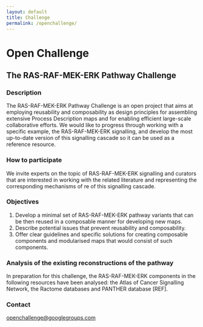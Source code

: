 ```yaml
---
layout: default
title: Challenge
permalink: /openchallenge/
---
```


# Open Challenge
## The RAS-RAF-MEK-ERK Pathway Challenge

### Description
The RAS-RAF-MEK-ERK Pathway Challenge is an open project that aims at employing reusability and composability as design principles for assembling extensive Process Description maps and for enabling efficient large-scale collaborative efforts. We would like to progress through working with a specific example, the RAS-RAF-MEK-ERK signalling, and develop the most up-to-date version of this signalling cascade so it can be used as a reference resource.  

### How to participate
We invite experts on the topic of RAS-RAF-MEK-ERK signalling and curators that are interested in working with the related literature and representing the corresponding mechanisms of re of this signalling cascade.  

### Objectives 
1. Develop a minimal set of RAS-RAF-MEK-ERK pathway variants that can be then reused in a composable manner for developing new maps.  
1. Describe potential issues that prevent reusability and composability.  
1. Offer clear guidelines and specific solutions for creating composable components and modularised maps that would consist of such components.  

### Analysis of the existing reconstructions of the pathway
In preparation for this challenge, the RAS-RAF-MEK-ERK components in the following resources have been analysed: the Atlas of Cancer Signalling Network, the Ractome databases and PANTHER database [REF].

### Contact
[openchallenge@googlegroups.com](mailto:openchallenge@googlegroups.com)
